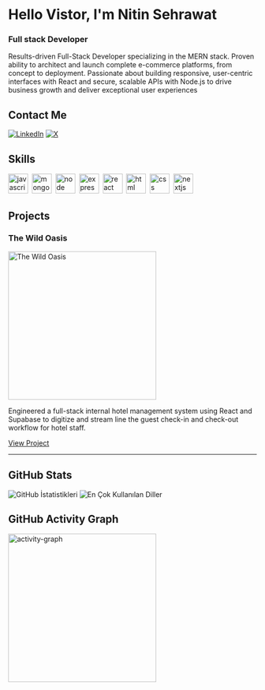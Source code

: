 # Hello Vistor, I'm Nitin Sehrawat
### Full stack Developer

Results-driven Full-Stack Developer specializing in the MERN stack. Proven ability to architect and launch complete e-commerce platforms, from concept to deployment. Passionate about building responsive, user-centric interfaces with React and secure, scalable APIs with Node.js to drive business growth and deliver exceptional user experiences

## Contact Me
<p><a href="https://www.linkedin.com/in/nitin-sehrawat/" target="_blank"><img src="https://img.shields.io/badge/LinkedIn-%230077B5.svg?&style=flat-square&logo=linkedin&logoColor=white" alt="LinkedIn"></a> <a href="https://x.com/nitinsehrawat02" target="_blank"><img src="https://img.shields.io/badge/X-%23000000.svg?&style=flat-square&logo=x&logoColor=white" alt="X"></a> </p>

## Skills

<p align="left">
<img src="https://cdn.jsdelivr.net/gh/devicons/devicon/icons/javascript/javascript-original.svg" alt="javascript" width="40" height="40"/>&nbsp;
<img src="https://cdn.jsdelivr.net/gh/devicons/devicon/icons/mongodb/mongodb-original.svg" alt="mongodb" width="40" height="40"/>&nbsp;
<img src="https://cdn.jsdelivr.net/gh/devicons/devicon/icons/nodejs/nodejs-original.svg" alt="node" width="40" height="40"/>&nbsp;
<img src="https://cdn.jsdelivr.net/gh/devicons/devicon/icons/express/express-original.svg" alt="express" width="40" height="40"/>&nbsp;
<img src="https://cdn.jsdelivr.net/gh/devicons/devicon/icons/react/react-original.svg" alt="react" width="40" height="40"/>&nbsp;
<img src="https://cdn.jsdelivr.net/gh/devicons/devicon/icons/html5/html5-original.svg" alt="html" width="40" height="40"/>&nbsp;
<img src="https://cdn.jsdelivr.net/gh/devicons/devicon/icons/css3/css3-original.svg" alt="css" width="40" height="40"/>&nbsp;
<img src="https://cdn.jsdelivr.net/gh/devicons/devicon/icons/nextjs/nextjs-original.svg" alt="nextjs" width="40" height="40"/>&nbsp;
</p>

## Projects

### The Wild Oasis

<img src="https://nitindemo-the-wild-oasis.netlify.app/logo-light.png" alt="The Wild Oasis" width="300"/>

Engineered a full-stack internal hotel management system using React and Supabase to digitize and stream line the guest check-in and check-out workflow for hotel staff.

[View Project](https://nitindemo-the-wild-oasis.netlify.app/)

---

## GitHub Stats

<img src="https://github-readme-stats.vercel.app/api?username=Nitinsehrawat020&show_icons=true&count_private=true&theme=dark" alt="GitHub İstatistikleri" />

<img src="https://github-readme-stats.vercel.app/api/top-langs/?username=Nitinsehrawat020&layout=compact&theme=dark" alt="En Çok Kullanılan Diller" />

## GitHub Activity Graph

<img src="https://github-readme-activity-graph.vercel.app/graph?username=Nitinsehrawat020&radius=16&theme=xcode&area=true&order=5" height="300" alt="activity-graph" />

